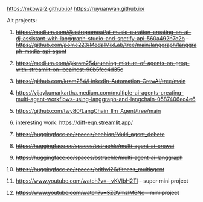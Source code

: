 https://mkowal2.github.io/ 
https://ruyuanwan.github.io/





Alt projects: 

1. ~~https://medium.com/@astropomeai/ai-music-curation-creating-an-ai-dj-assistant-with-langgraph-studio-and-spotify-api-560a492b7c2b~~
   ~~- https://github.com/pome223/ModalMixLab/tree/main/langgraph/langgraph-media-api-agent~~

3. ~~https://medium.com/@kram254/running-mixture-of-agents-on-groq-with-streamlit-on-localhost-90b5fec4d35c~~
4. ~~https://github.com/kram254/LinkedIn-Automation-CrewAI/tree/main~~ 
5. https://vijaykumarkartha.medium.com/multiple-ai-agents-creating-multi-agent-workflows-using-langgraph-and-langchain-0587406ec4e6
6. https://github.com/twy80/LangChain_llm_Agent/tree/main
7. interesting work: https://diff-eqn.streamlit.app/
8. ~~https://huggingface.co/spaces/ccchian/Multi_agent_debate~~
9. ~~https://huggingface.co/spaces/bstraehle/multi-agent-ai-crewai~~
10. ~~https://huggingface.co/spaces/bstraehle/multi-agent-ai-langgraph~~
11. ~~https://huggingface.co/spaces/prithvi26/fitness_multiagent~~
12. ~~https://www.youtube.com/watch?v=-_vKVIbH2TI - super mini project~~
13. ~~https://www.youtube.com/watch?v=3ZDVmzlM6Nc - mini project~~



